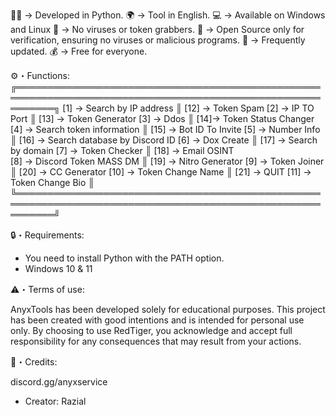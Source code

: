 👨‍💻 -> Developed in Python.
🌍 -> Tool in English.
💻 -> Available on Windows and Linux
🔎 -> No viruses or token grabbers.
📂 -> Open Source only for verification, ensuring no viruses or malicious programs.
🔄 -> Frequently updated.
💰 -> Free for everyone.



⚙️・Functions:
 ╔══════════════════════════════════════════════════════════════════════════════════════════════════════════╗
[1] -> Search by IP address          ║       [12] -> Token Spam
[2] -> IP TO Port                    ║       [13] -> Token Generator
[3] -> Ddos                          ║       [14]-> Token Status Changer
[4] -> Search token information      ║       [15] -> Bot ID To Invite
[5] -> Number Info                   ║       [16] -> Search database by Discord ID
[6] -> Dox Create                    ║       [17] -> Search by domain
[7] -> Token Checker                 ║       [18] -> Email OSINT                     
[8] -> Discord Token MASS DM         ║       [19] -> Nitro Generator
[9] -> Token Joiner                  ║       [20] -> CC Generator 
[10] -> Token Change Name            ║       [21] -> QUIT 
[11] -> Token Change Bio             ║ 
╚══════════════════════════════════════════════════════════════════════════════════════════════════════════╝


🔒・Requirements:

- You need to install Python with the PATH option.
- Windows 10 & 11




⚠️・Terms of use:

AnyxTools has been developed solely for educational purposes. This project has been created with good intentions and is intended for personal use only. By choosing to use RedTiger, you acknowledge and accept full responsibility for any consequences that may result from your actions.

🔗・Credits:

discord.gg/anyxservice
- Creator: Razial
